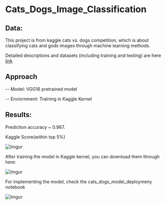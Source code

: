 # Cats_Dogs_Image_Classification

## Data:

This project is from kaggle cats vs. dogs competition, which is about classifying cats and gods images through machine learning methods. 

Detailed descriptions and datasets (including training and testing) are here [link](https://www.kaggle.com/c/dogs-vs-cats/data)

## Approach 

-- Model: VGG16 pretrained model 

-- Enviornment: Training in Kaggle Kernel


## Results:

Prediction accuracy ~ 0.967.

Kaggle Score(within top 5%)

![Imgur](https://imgur.com/HsvVWBG.jpg)

After training the model in Kaggle kernel, you can download them through here:

![Imgur](https://storage.googleapis.com/kaggle-forum-message-attachments/492963/11603/Capture.JPG)


For implementing the model, check the cats_dogs_model_deploymeny notebook

![Imgur](https://i.imgur.com/WFZdmpU.jpg)


